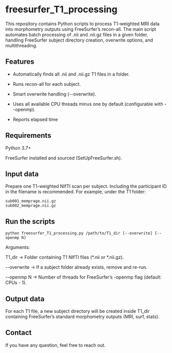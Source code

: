 # freesurfer_T1_processing
This repository contains Python scripts to process T1-weighted MRI data into morphometry outputs using FreeSurfer’s recon-all.  The main script automates batch processing of .nii and .nii.gz files in a given folder, handling FreeSurfer subject directory creation, overwrite options, and multithreading.


## Features

- Automatically finds all .nii and .nii.gz T1 files in a folder.

- Runs recon-all for each subject.

- Smart overwrite handling (--overwrite).

- Uses all available CPU threads minus one by default (configurable with --openmp).

- Reports elapsed time

## Requirements

Python 3.7+

FreeSurfer installed and sourced (SetUpFreeSurfer.sh).


## Input data
Prepare one T1-weighted NIfTI scan per subject. Including the participant ID in the filename is recommended.
For example, under the T1 folder:
```
sub001_memprage.nii.gz
sub002_memprage.nii.gz
```
## Run the scripts

```
python freesurfer_T1_processing.py /path/to/T1_dir [--overwrite] [--openmp N]

```

Arguments:

T1_dir → Folder containing T1 NIfTI files (*.nii or *.nii.gz).

--overwrite → If a subject folder already exists, remove and re-run.

--openmp N → Number of threads for FreeSurfer’s -openmp flag (default: CPUs - 1).

## Output data

For each T1 file, a new subject directory will be created inside T1_dir containing FreeSurfer’s standard morphometry outputs (MRI, surf, stats).


## Contact
If you have any question, feel free to reach out.


